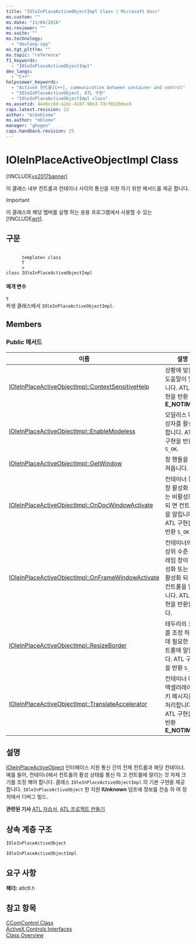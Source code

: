 ```yaml
---
title: "IOleInPlaceActiveObjectImpl Class | Microsoft Docs"
ms.custom: ""
ms.date: "11/04/2016"
ms.reviewer: ""
ms.suite: ""
ms.technology: 
  - "devlang-cpp"
ms.tgt_pltfrm: ""
ms.topic: "reference"
f1_keywords: 
  - "IOleInPlaceActiveObjectImpl"
dev_langs: 
  - "C++"
helpviewer_keywords: 
  - "ActiveX 컨트롤[C++], communication between container and control"
  - "IOleInPlaceActiveObject, ATL 구현"
  - "IOleInPlaceActiveObjectImpl class"
ms.assetid: 44e6cc6d-a2dc-4187-98e3-73cf0320dea9
caps.latest.revision: 22
author: "mikeblome"
ms.author: "mblome"
manager: "ghogen"
caps.handback.revision: 25
---
```

# IOleInPlaceActiveObjectImpl Class
[!INCLUDE[vs2017banner](../../assembler/inline/includes/vs2017banner.md)]

이 클래스 내부 컨트롤과 컨테이너 사이의 통신을 지원 하기 위한 메서드를 제공 합니다.  
  
> [!IMPORTANT]
>  이 클래스와 해당 멤버를 실행 하는 응용 프로그램에서 사용할 수 있는 [!INCLUDE[wrt](../../atl/reference/includes/wrt_md.md)].  
  
## 구문  
  
```  
  
      template< class   
      T  
      >  
class IOleInPlaceActiveObjectImpl  
```  
  
#### 매개 변수  
 `T`  
 파생 클래스에서 `IOleInPlaceActiveObjectImpl`.  
  
## Members  
  
### Public 메서드  
  
|이름|설명|  
|--------|--------|  
|[IOleInPlaceActiveObjectImpl::ContextSensitiveHelp](../Topic/IOleInPlaceActiveObjectImpl::ContextSensitiveHelp.md)|상황에 맞는 도움말이 있습니다.  ATL 구현을 반환  **E\_NOTIMPL**.|  
|[IOleInPlaceActiveObjectImpl::EnableModeless](../Topic/IOleInPlaceActiveObjectImpl::EnableModeless.md)|모덜리스 대화 상자를 활성화 합니다.  ATL 구현을 반환 `S_OK`.|  
|[IOleInPlaceActiveObjectImpl::GetWindow](../Topic/IOleInPlaceActiveObjectImpl::GetWindow.md)|창 핸들을 가져옵니다.|  
|[IOleInPlaceActiveObjectImpl::OnDocWindowActivate](../Topic/IOleInPlaceActiveObjectImpl::OnDocWindowActivate.md)|컨테이너 문서 창 활성화 또는 비활성화 되 면 컨트롤을 알립니다.  ATL 구현을 반환 `S_OK`.|  
|[IOleInPlaceActiveObjectImpl::OnFrameWindowActivate](../Topic/IOleInPlaceActiveObjectImpl::OnFrameWindowActivate.md)|컨테이너의 최상위 수준 프레임 창이 활성화 또는 비활성화 되 면 컨트롤을 알립니다.  ATL 구현을 반환합니다.|  
|[IOleInPlaceActiveObjectImpl::ResizeBorder](../Topic/IOleInPlaceActiveObjectImpl::ResizeBorder.md)|테두리의 크기를 조정 하는 데 필요한 컨트롤에 알립니다.  ATL 구현을 반환 `S_OK`.|  
|[IOleInPlaceActiveObjectImpl::TranslateAccelerator](../Topic/IOleInPlaceActiveObjectImpl::TranslateAccelerator.md)|컨테이너 메뉴 액셀러레이터 키 메시지를 처리합니다.  ATL 구현을 반환  **E\_NOTIMPL**.|  
  
## 설명  
 [IOleInPlaceActiveObject](http://msdn.microsoft.com/library/windows/desktop/ms691299) 인터페이스 지원 통신 간의 전체 컨트롤과 해당 컨테이너. 예를 들어, 컨테이너에서 컨트롤의 활성 상태를 통신 하 고 컨트롤에 알리는 것 자체 크기를 조정 해야 합니다.  클래스 `IOleInPlaceActiveObjectImpl` 의 기본 구현을 제공 합니다. `IOleInPlaceActiveObject` 한 지원  **IUnknown** 덤프에 정보를 전송 하 여 장치에서 디버그 빌드.  
  
 **관련된 기사** [ATL 자습서](../../atl/active-template-library-atl-tutorial.md),  [ATL 프로젝트 만들기](../../atl/reference/creating-an-atl-project.md)  
  
## 상속 계층 구조  
 `IOleInPlaceActiveObject`  
  
 `IOleInPlaceActiveObjectImpl`  
  
## 요구 사항  
 **헤더:**  atlctl.h  
  
## 참고 항목  
 [CComControl Class](../../atl/reference/ccomcontrol-class.md)   
 [ActiveX Controls Interfaces](http://msdn.microsoft.com/library/windows/desktop/ms692724)   
 [Class Overview](../../atl/atl-class-overview.md)